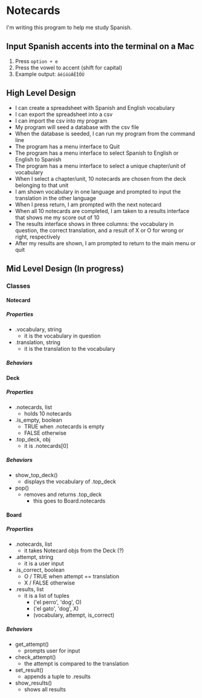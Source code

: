 # Notecards

I'm writing this program to help me study Spanish.

## Input Spanish accents into the terminal on a Mac

1. Press `option + e`
2. Press the vowel to accent (shift for capital)
3. Example output: `áéíóúÁÉÍÓÚ`

## High Level Design

- I can create a spreadsheet with Spanish and English vocabulary
- I can export the spreadsheet into a csv
- I can import the csv into my program
- My program will seed a database with the csv file
- When the database is seeded, I can run my program from the command line
- The program has a menu interface to Quit
- The program has a menu interface to select Spanish to English or English to Spanish
- The program has a menu interface to select a unique chapter/unit of vocabulary
- When I select a chapter/unit, 10 notecards are chosen from the deck belonging to that unit
- I am shown vocabulary in one language and prompted to input the translation in the other language
- When I press return, I am prompted with the next notecard
- When all 10 notecards are completed, I am taken to a results interface that shows me my score out of 10
- The results interface shows in three columns: the vocabulary in question, the correct translation, and a result of X or O for wrong or right, respectively
- After my results are shown, I am prompted to return to the main menu or quit

## Mid Level Design (In progress)

### Classes

#### Notecard

##### Properties

- .vocabulary, string
  - it is the vocabulary in question
- .translation, string
  - it is the translation to the vocabulary

##### Behaviors  



#### Deck

##### Properties

- .notecards, list
  - holds 10 notecards
- .is_empty, boolean
  - TRUE when .notecards is empty
  - FALSE otherwise
- .top_deck, obj
  - it is .notecards[0]

##### Behaviors

- show_top_deck()
  - displays the vocabulary of .top_deck
- pop()
  - removes and returns .top_deck
    - this goes to Board.notecards

#### Board

##### Properties

- .notecards, list
  - it takes Notecard objs from the Deck (?)
- .attempt, string
  - it is a user input
- .is_correct, boolean
  - O / TRUE when attempt == translation
  - X / FALSE otherwise
- .results, list
  - it is a list of tuples
    - ('el perro', 'dog', O)
    - ('el gato', 'dog', X)
    - (vocabulary, attempt, is_correct)

##### Behaviors

- get_attempt()
  - prompts user for input
- check_attempt()
  - the attempt is compared to the translation
- set_result()
  - appends a tuple to .results
- show_results()
  - shows all results
